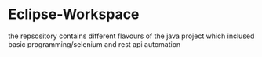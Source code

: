 # Eclipse-Workspace

the repsository contains different flavours of the java project which inclused basic programming/selenium and rest api automation
